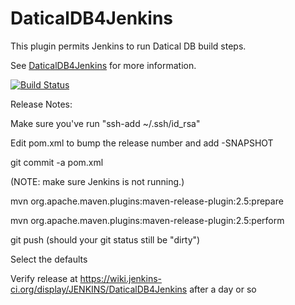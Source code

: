 DaticalDB4Jenkins
=================

This plugin permits Jenkins to run Datical DB build steps.

See [DaticalDB4Jenkins](https://wiki.jenkins-ci.org/display/JENKINS/DaticalDB4Jenkins) for more information.

[![Build Status](https://jenkins.ci.cloudbees.com/job/plugins/job/datical-db-plugin/badge/icon)](https://jenkins.ci.cloudbees.com/job/plugins/job/datical-db-plugin/)



Release Notes:

Make sure you've run "ssh-add ~/.ssh/id_rsa"

Edit pom.xml to bump the release number and add -SNAPSHOT

git commit -a pom.xml

(NOTE: make sure Jenkins is not running.)

mvn org.apache.maven.plugins:maven-release-plugin:2.5:prepare

mvn org.apache.maven.plugins:maven-release-plugin:2.5:perform

git push (should your git status still be "dirty")

Select the defaults

Verify release at https://wiki.jenkins-ci.org/display/JENKINS/DaticalDB4Jenkins after a day or so



